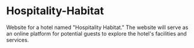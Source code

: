 # Hospitality-Habitat
Website for a hotel named "Hospitality Habitat." The website will serve as an online platform for potential guests to explore the hotel's facilities and services.
